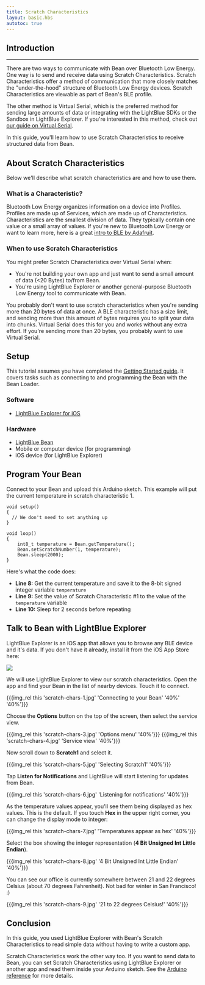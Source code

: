 ```yaml
---
title: Scratch Characteristics
layout: basic.hbs
autotoc: true
---
```


## Introduction
---

There are two ways to communicate with Bean over Bluetooth Low Energy. One way is to send and receive data using Scratch Characteristics. Scratch Characteristics offer a method of communication that more closely matches the "under-the-hood" structure of Bluetooth Low Energy devices. Scratch Characteristics are viewable as part of Bean's BLE profile.

The other method is Virtual Serial, which is the preferred method for sending large amounts of data or integrating with the LightBlue SDKs or the Sandbox in LightBlue Explorer. If you're interested in this method, check out [our guide on Virtual Serial](../virtual-serial/).

In this guide, you'll learn how to use Scratch Characteristics to receive structured data from Bean.

## About Scratch Characteristics
Below we'll describe what scratch characteristics are and how to use them. 

### What is a Characteristic?

Bluetooth Low Energy organizes information on a device into Profiles. Profiles are made up of Services, which are made up of Characteristics. Characteristics are the smallest division of data. They typically contain one value or a small array of values. If you're new to Bluetooth Low Energy or want to learn more, here is a great [intro to BLE by Adafruit](https://learn.adafruit.com/introduction-to-bluetooth-low-energy/introduction). 

### When to use Scratch Characteristics 

You might prefer Scratch Characteristics over Virtual Serial when:
* You're not building your own app and just want to send a small amount of data (<20 Bytes) to/from Bean.
* You're using LightBlue Explorer or another general-purpose Bluetooth Low Energy tool to communicate with Bean.

You probably don't want to use scratch characteristics when you're sending more than 20 bytes of data at once. A BLE characteristic has a size limit, and sending more than this amount of bytes requires you to split your data into chunks. Virtual Serial does this for you and works without any extra effort. If you're sending more than 20 bytes, you probably want to use Virtual Serial.

## Setup

This tutorial assumes you have completed the [Getting Started guide](../../getting-started/intro/). It covers tasks such as connecting to and programming the Bean with the Bean Loader.

### Software

* [LightBlue Explorer for iOS](https://itunes.apple.com/us/app/lightblue-explorer-bluetooth/id557428110?mt=8)

### Hardware

* [LightBlue Bean](http://punchthrough.myshopify.com/products/bean)
* Mobile or computer device (for programming)
* iOS device (for LightBlue Explorer)

## Program Your Bean

Connect to your Bean and upload this Arduino sketch. This example will put the current temperature in scratch characteristic 1. 

```
void setup()
{
  // We don't need to set anything up
}

void loop()
{
	int8_t temperature = Bean.getTemperature();
	Bean.setScratchNumber(1, temperature);
	Bean.sleep(2000);  
}
```

Here's what the code does:

* **Line 8:** Get the current temperature and save it to the 8-bit signed integer variable `temperature`
* **Line 9:** Set the value of Scratch Characteristic #1 to the value of the `temperature` variable
* **Line 10:** Sleep for 2 seconds before repeating

## Talk to Bean with LightBlue Explorer

LightBlue Explorer is an iOS app that allows you to browse any BLE device and it's data. If you don't have it already, install it from the iOS App Store here: 

<a href="https://itunes.apple.com/us/app/lightblue-explorer-bluetooth/id557428110?mt=8">
  <img src="../../_assets/images/getting-started/ios/app_store.svg">
</a>

We will use LightBlue Explorer to view our scratch characteristics. Open the app and find your Bean in the list of nearby devices. Touch it to connect. 

{{{img_rel this 'scratch-chars-1.jpg' 'Connecting to your Bean' '40%' '40%'}}}

Choose the **Options** button on the top of the screen, then select the service view.

{{{img_rel this 'scratch-chars-3.jpg' 'Options menu' '40%'}}}
{{{img_rel this 'scratch-chars-4.jpg' 'Service view' '40%'}}}

Now scroll down to **Scratch1** and select it. 

{{{img_rel this 'scratch-chars-5.jpg' 'Selecting Scratch1' '40%'}}}

Tap **Listen for Notifications** and LightBlue will start listening for updates from Bean.

{{{img_rel this 'scratch-chars-6.jpg' 'Listening for notifications' '40%'}}}

As the temperature values appear, you'll see them being displayed as hex values. This is the default. If you touch **Hex** in the upper right corner, you can change the display mode to integer:

{{{img_rel this 'scratch-chars-7.jpg' 'Temperatures appear as hex' '40%'}}}

Select the box showing the integer representation (**4 Bit Unsigned Int Little Endian**).

{{{img_rel this 'scratch-chars-8.jpg' '4 Bit Unsigned Int Little Endian' '40%'}}}

You can see our office is currently somewhere between 21 and 22 degrees Celsius (about 70 degrees Fahrenheit). Not bad for winter in San Francisco! :)

{{{img_rel this 'scratch-chars-9.jpg' '21 to 22 degrees Celsius!' '40%'}}}

## Conclusion

In this guide, you used LightBlue Explorer with Bean's Scratch Characteristics to read simple data without having to write a custom app.

Scratch Characteristics work the other way too. If you want to send data to Bean, you can set Scratch Characteristics using LightBlue Explorer or another app and read them inside your Arduino sketch. See the [Arduino reference](http://punchthrough.com/bean/reference/) for more details.
